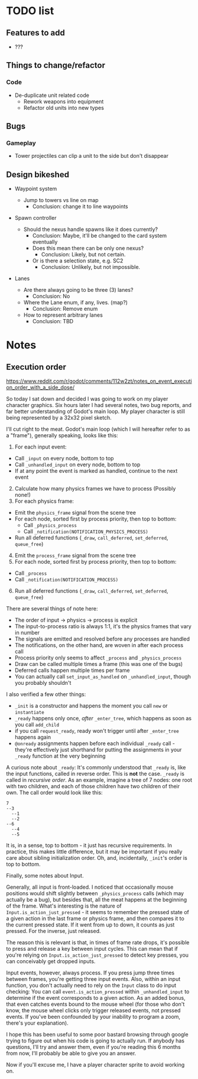 # TODO list

## Features to add
- ???

## Things to change/refactor

### Code
- De-duplicate unit related code
  - Rework weapons into equipment
  - Refactor old units into new types


## Bugs

### Gameplay
- Tower projectiles can clip a unit to the side but don't disappear


## Design bikeshed
- Waypoint system
  - Jump to towers vs line on map
    - Conclusion: change it to line waypoints

- Spawn controller
  - Should the nexus handle spawns like it does currently?
      - Conclusion: Maybe, it'll be changed to the card system eventually
    - Does this mean there can be only one nexus?
      - Conclusion: Likely, but not certain.
    - Or is there a selection state, e.g. SC2
      - Conclusion: Unlikely, but not impossible.

- Lanes
  - Are there always going to be three (3) lanes?
    - Conclusion: No
  - Where the Lane enum, if any, lives. (map?)
    - Conclusion: Remove enum
  - How to represent arbitrary lanes
    - Conclusion: TBD


# Notes
## Execution order
https://www.reddit.com/r/godot/comments/112w2zt/notes_on_event_execution_order_with_a_side_dose/

So today I sat down and decided I was going to work on my player character graphics. Six hours later I had several notes, two bug reports, and far better understanding of Godot's main loop. My player character is still being represented by a 32x32 pixel sketch.

I'll cut right to the meat. Godot's main loop (which I will hereafter refer to as a "frame"), generally speaking, looks like this:

1. For each input event:
  - Call `_input` on every node, bottom to top
  - Call `_unhandled_input` on every node, bottom to top
  - If at any point the event is marked as handled, continue to the next event
2. Calculate how many physics frames we have to process (Possibly none!)
3. For each physics frame:
  - Emit the `physics_frame` signal from the scene tree
  - For each node, sorted first by process priority, then top to bottom:
    - Call `_physics_process`
    - Call `_notification(NOTIFICATION_PHYSICS_PROCESS)`
  - Run all deferred functions (`_draw`, `call_deferred`, `set_deferred`, `queue_free`)
4. Emit the `process_frame` signal from the scene tree
5. For each node, sorted first by process priority, then top to bottom:
  - Call `_process`
  - Call `_notification(NOTIFICATION_PROCESS)`
6. Run all deferred functions (`_draw`, `call_deferred`, `set_deferred`, `queue_free`)


There are several things of note here:
- The order of input -> physics -> process is explicit
- The input-to-process ratio is always 1:1, it's the physics frames that vary in number
- The signals are emitted and resolved before any processes are handled
- The notifications, on the other hand, are woven in after each process call
- Process priority only seems to affect `_process` and `_physics_process`
- Draw can be called multiple times a frame (this was one of the bugs)
- Deferred calls happen multiple times per frame
- You can actually call `set_input_as_handled` on `_unhandled_input`, though you probably shouldn't

I also verified a few other things:

- `_init` is a constructor and happens the moment you call `new` or `instantiate`
- `_ready` happens only once, _after_ `_enter_tree`, which happens as soon as you call `add_child`
- if you call `request_ready`, ready won't trigger until after `_enter_tree` happens again
- `@onready` assignments happen before each individual `_ready` call - they're effectively just shorthand for putting the assignments in your `_ready` function at the very beginning

A curious note about `_ready`: It's commonly understood that `_ready` is, like the input functions, called in reverse order. This is **not** the case. `_ready` is called in *recursive order*. As an example, imagine a tree of 7 nodes: one root with two children, and each of those children have two children of their own. The call order would look like this:

    7
    --3
      --1
      --2
    --6
      --4
      --5

It is, in a sense, top to bottom - it just has recursive requirements. In practice, this makes little difference, but it may be important if you really care about sibling initialization order. Oh, and, incidentally, `_init`'s order is top to bottom.

Finally, some notes about Input.

Generally, all input is front-loaded. I noticed that occasionally mouse positions would shift slightly between `_physics_process` calls (which may actually be a bug), but besides that, all the meat happens at the beginning of the frame. What's interesting is the nature of `Input.is_action_just_pressed` - it seems to remember the pressed state of a given action in the last frame or physics frame, and then compares it to the current pressed state. If it went from up to down, it counts as just pressed. For the inverse, just released.

The reason this is relevant is that, in times of frame rate drops, it's possible to press and release a key between input cycles. This can mean that if you're relying on `Input.is_action_just_pressed` to detect key presses, you can conceivably get dropped inputs.

Input events, however, always process. If you press jump three times between frames, you're getting three input events. Also, within an input function, you don't actually need to rely on the `Input` class to do input checking: You can call `event.is_action_pressed` within `_unhandled_input` to determine if the event corresponds to a given action. As an added bonus, that even catches events bound to the mouse wheel (for those who don't know, the mouse wheel clicks only trigger released events, not pressed events. If you've been confounded by your inability to program a zoom, there's your explanation).

I hope this has been useful to some poor bastard browsing through google trying to figure out when his code is going to actually run. If anybody has questions, I'll try and answer them, even if you're reading this 6 months from now, I'll probably be able to give you an answer.

Now if you'll excuse me, I have a player character sprite to avoid working on.
